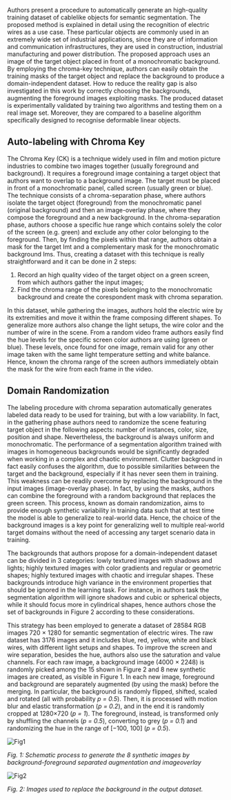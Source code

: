 Authors present a procedure to automatically generate an high-quality training dataset of cablelike objects for semantic segmentation. The proposed method is explained in detail using the recognition of electric wires as a use case. These particular objects are commonly used in an extremely wide set of industrial applications, since they are of information and communication infrastructures, they are used in construction, industrial manufacturing and power distribution. The proposed approach uses an image of the target object placed in front of a monochromatic background. By employing the chroma-key technique, authors can easily obtain the training masks of the target object and replace the background to produce a domain-independent dataset. How to reduce the reality gap is also investigated in this work by correctly choosing the backgrounds, augmenting the foreground images exploiting masks. The produced dataset is experimentally validated by training two algorithms and testing them on a real image set. Moreover, they are compared to a baseline algorithm specifically designed to recognise deformable linear objects.

## Auto-labeling with Chroma Key

The Chroma Key (CK) is a technique widely used in film and motion picture industries to combine two images together (usually foreground and background). It requires a foreground image containing a target object that authors want to overlap to a background image.  The target must be placed in front of a monochromatic panel, called screen (usually green or blue). The technique consists of a chroma-separation phase, where authors isolate the target object (foreground) from the monochromatic panel (original background) and then an image-overlay phase, where they compose the foreground and a
new background. In the chroma-separation phase, authors choose
a specific hue range which contains solely the color of the screen (e.g. green) and exclude any other color belonging to the foreground. Then, by finding the pixels within that range, authors obtain a mask for the target Imt and a complementary mask for the monochromatic background Ims. Thus, creating a dataset with this technique is really straightforward and it can be done in 2 steps:
1. Record an high quality video of the target object on a green screen, from which authors gather the input images;
2. Find the chroma range of the pixels belonging to the monochromatic background and create the corespondent mask with chroma separation.

In this dataset, while gathering the images, authors hold the electric wire by its extremities and move it within the frame composing different shapes. To generalize more authors also change the light setups, the wire color and the number of wire in the scene. From a random video frame authors easily find the hue levels for the specific screen color authors are using (green or blue). These levels, once found for one image, remain valid for any other image taken with the same light temperature setting and white balance. Hence, known the chroma range of the screen authors immediately obtain the mask for the wire from each frame in the video.

## Domain Randomization

The labeling procedure with chroma separation automatically generates labeled data ready to be used for training, but with a low variability. In fact, in the gathering phase authors need to randomize the scene featuring target object in the following aspects: number of instances, color, size, position and shape. Nevertheless, the background is always uniform and monochromatic. The performance of a segmentation algorithm trained with images in homogeneous backgrounds would be significantly degraded when working in a complex and chaotic environment. Clutter background in fact easily confuses the algorithm, due to possible similarities between the target and the background, especially if it has never seen them in training. This weakness can be readily overcome by replacing the background in the input images (image-overlay phase). In fact, by using the masks, authors can combine the foreground with a random background that replaces the green screen. This process, known as domain randomization, aims to provide enough synthetic variability in training data such that at test time the model is able to generalize to real-world data. Hence, the choice of the background images is a key point for generalizing well to multiple real-world target domains without the need of accessing any target scenario data in training.

The backgrounds that authors propose for a domain-independent dataset can be divided in 3 categories: lowly textured images with shadows and lights; highly textured images
with color gradients and regular or geometric shapes; highly textured images with chaotic and irregular shapes. These backgrounds introduce high variance in the environment properties that should be ignored in the learning task. For instance, in authors task the segmentation algorithm will ignore shadows and cubic or spherical objects, while it should focus more in cylindrical shapes, hence authors chose the set of backgrounds in Figure 2 according to these considerations.

This strategy has been employed to generate a dataset of 28584 RGB images 720 × 1280 for semantic segmentation of electric wires. The raw dataset has 3176 images and it includes blue, red, yellow, white and black wires, with different light setups and shapes. To improve the screen and wire separation, besides the hue, authors also use the saturation and value channels. For each raw image, a background image (4000 × 2248) is randomly picked among the 15 shown in Figure 2 and 8 new synthetic images are created, as visible in Figure 1. In each new image, foreground and background are separately augmented (by using the mask) before the merging. In particular, the background is randomly flipped, shifted, scaled and rotated (all with probability <i>p = 0.5</i>). Then, it is processed with motion blur and elastic transformation (<i>p = 0.2</i>), and in the end it is randomly cropped at 1280×720 (<i>p = 1</i>). The foreground, instead, is transformed only by shuffling the channels (<i>p = 0.5</i>), converting to grey (<i>p = 0.1</i>) and randomizing the hue in the range of [−100, 100] (<i>p = 0.5</i>).

![Fig1](https://i.ibb.co/VLz3JHs/Screenshot-2023-09-25-192921.png)

<i>Fig. 1: Schematic process to generate the 8 synthetic images by background-foreground separated augmentation and imageoverlay</i>

![Fig2](https://i.ibb.co/gPV8M22/Screenshot-2023-09-25-192952.png)

<i>Fig. 2: Images used to replace the background in the output dataset.</i>

